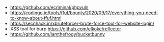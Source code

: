 - https://github.com/ecriminal/phpvuln
- https://codingo.io/tools/ffuf/bounty/2020/09/17/everything-you-need-to-know-about-ffuf.html
- https://secnhack.in/xbruteforcer-brute-force-tool-for-website-login/
- XSS tool for burp  https://github.com/elkokc/reflector
- https://github.com/iamthefrogy/bucketbunny
